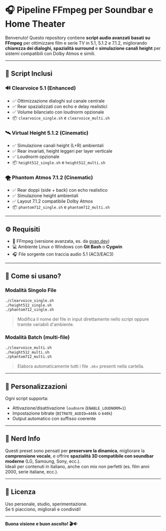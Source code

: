 # 🎧 Pipeline FFmpeg per Soundbar e Home Theater

Benvenuto! Questo repository contiene **script audio avanzati basati su FFmpeg** per ottimizzare film e serie TV in 5.1, 5.1.2 e 7.1.2, migliorando **chiarezza dei dialoghi, spazialità surround** e **simulazione canali height** per sistemi compatibili con Dolby Atmos e simili.

---

## 🔧 Script Inclusi

### 🔊 Clearvoice 5.1 (Enhanced)
- ✅ Ottimizzazione dialoghi sul canale centrale
- ✅ Rear spazializzati con echo e delay realistici
- ✅ Volume bilanciato con loudnorm opzionale
- 📦 `clearvoice_single.sh` e `clearvoice_multi.sh`

### 🛰️ Virtual Height 5.1.2 (Cinematic)
- ✅ Simulazione canali height (L+R) ambientali
- ✅ Rear invariati, height leggeri per layer verticale
- ✅ Loudnorm opzionale
- 📦 `height512_single.sh` e `height512_multi.sh`

### 🌪️ Phantom Atmos 7.1.2 (Cinematic)
- ✅ Rear doppi (side + back) con echo realistico
- ✅ Simulazione height ambientali
- ✅ Layout 7.1.2 compatibile Dolby Atmos
- 📦 `phantom712_single.sh` e `phantom712_multi.sh`

---

## ⚙️ Requisiti

- 🧠 FFmpeg (versione avanzata, es. da [gyan.dev](https://www.gyan.dev/ffmpeg/builds/))
- 💻 Ambiente Linux o Windows con **Git Bash** o **Cygwin**
- 🎧 File sorgente con traccia audio 5.1 (AC3/EAC3)

---

## 🚀 Come si usano?

### Modalità Singolo File

```bash
./clearvoice_single.sh
./height512_single.sh
./phantom712_single.sh
```

> Modifica il nome del file in input direttamente nello script oppure tramite variabili d'ambiente.

### Modalità Batch (multi-file)

```bash
./clearvoice_multi.sh
./height512_multi.sh
./phantom712_multi.sh
```

> Elabora automaticamente tutti i file `.mkv` presenti nella cartella.

---

## 🔄 Personalizzazioni

Ogni script supporta:
- Attivazione/disattivazione `loudnorm` (`ENABLE_LOUDNORM=1`)
- Impostazione bitrate (`BITRATE_AUDIO=448k` o `640k`)
- Output automatico con suffisso coerente

---

## 🧠 Nerd Info

Questi preset sono pensati per **preservare la dinamica**, migliorare la **comprensione vocale**, e offrire **spazialità 3D compatibile con soundbar moderne** (LG, Samsung, Sony, ecc.).  
Ideali per contenuti in italiano, anche con mix non perfetti (es. film anni 2000, serie italiane, ecc.).

---

## 📝 Licenza

Uso personale, studio, sperimentazione.  
Se ti piacciono, migliorali e condividi!

---

**Buona visione e buon ascolto! 🎬🔉**
